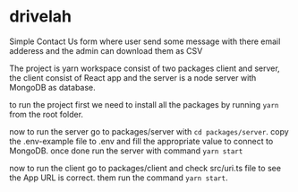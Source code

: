 # drivelah
Simple Contact Us form where user send some message with there email adderess and the admin can download them as CSV

The project is yarn workspace consist of two packages client and server,
the client consist of React app and the server is a node server with MongoDB as database.

to run the project first we need to install all the packages by running `yarn` from the root folder.

now to run the server go to packages/server with `cd packages/server`.
copy the .env-example file to .env and fill the appropriate value to connect to MongoDB.
once done run the server with command `yarn start`

now to run the client go to packages/client
and check src/uri.ts file to see the App URL is correct.
them run the command `yarn start`.

